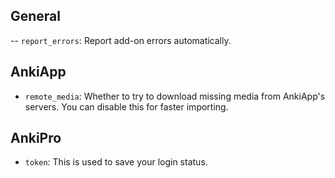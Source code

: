 ## General

-- `report_errors`: Report add-on errors automatically.

## AnkiApp

-   `remote_media`: Whether to try to download missing media from AnkiApp's servers. You can disable this for faster importing.

## AnkiPro

-   `token`: This is used to save your login status.
